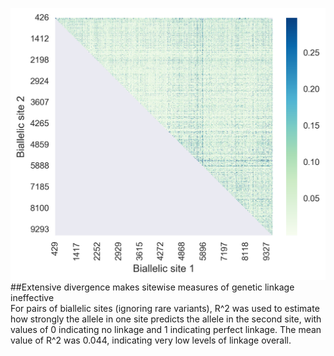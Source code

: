 ![](../../figures/png/FigS1.png)
##Extensive divergence makes sitewise measures of genetic linkage ineffective  
For pairs of biallelic sites (ignoring rare variants), R^2 was used to estimate how strongly the allele in one site predicts the allele in the second site, with values of 0 indicating no linkage and 1 indicating perfect linkage. The mean value of R^2 was 0.044, indicating very low levels of linkage overall.
